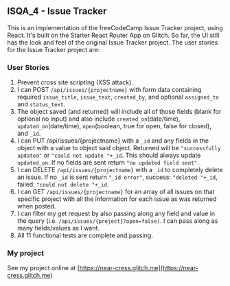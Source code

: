 
## ISQA_4 - Issue Tracker

This is an implementation of the freeCodeCamp  Issue Tracker project, using React.
It's built on the Starter React Router App on Glitch.
So far, the UI still has the look and feel of the original Issue Tracker project. 
The user stories for the Issue Tracker project are:

### User Stories

1. Prevent cross site scripting (XSS attack).
2. I can POST `/api/issues/{projectname}` with form data containing required `issue_title`, `issue_text`, `created_by`, and optional `assigned_to` and `status_text`.
3. The object saved (and returned) will include all of those fields (blank for optional no input) and also include `created_on`(date/time), `updated_on`(date/time), `open`(boolean, true for open, false for closed), and `_id`.
4. I can PUT /api/issues/{projectname} with a `_id` and any fields in the object with a value to object said object.
Returned will be `"successfully updated"` or `"could not update "+_id`.
This should always update `updated_on`. If no fields are sent return `"no updated field sent"`.
5. I can DELETE `/api/issues/{projectname}` with a `_id` to completely delete an issue.
If no `_id` is sent return `"_id error"`, success: `"deleted "+_id`, failed: `"could not delete "+_id`.
6. I can GET `/api/issues/{projectname}` for an array of all issues on that specific project with all the information for each issue as was returned when posted.
7. I can filter my get request by also passing along any field and value in the query (i.e. `/api/issues/{project}?open=false)`. I can pass along as many fields/values as I want.
8. All 11 functional tests are complete and passing.

### My project

See my project online at [https://near-cress.glitch.me](https://near-cress.glitch.me)

